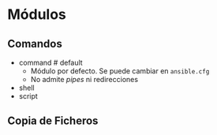 # Módulos

## Comandos
- command # default
    - Módulo por defecto. Se puede cambiar en ```ansible.cfg```
    - No admite _pipes_ ni redirecciones
- shell
- script

## Copia de Ficheros